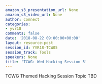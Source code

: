 ```yaml
---
amazon_s3_presentation_url: None
amazon_s3_video_url: None
author: connect
categories:
- yvr18
comments: false
date: '2018-08-22 09:00:00+00:00'
layout: resource-post
session_id: YVR18-TCW05
session_track: Tools
speakers: None
title: 'TCWG: Wed Hacking Session 5'
---
```


TCWG Themed Hacking Session Topic TBD